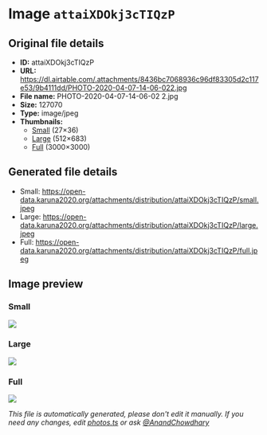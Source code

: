 # Image `attaiXDOkj3cTIQzP`

## Original file details

- **ID:** attaiXDOkj3cTIQzP
- **URL:** https://dl.airtable.com/.attachments/8436bc7068936c96df83305d2c117e53/9b4111dd/PHOTO-2020-04-07-14-06-022.jpg
- **File name:** PHOTO-2020-04-07-14-06-02 2.jpg
- **Size:** 127070
- **Type:** image/jpeg
- **Thumbnails:**
  - [Small](https://dl.airtable.com/.attachmentThumbnails/63e01019058dc367851fd7cbeffc769a/75f7443f) (27×36)
  - [Large](https://dl.airtable.com/.attachmentThumbnails/f36774aff654ac275ba675e74a2ecbca/8a9c1bd6) (512×683)
  - [Full](https://dl.airtable.com/.attachmentThumbnails/4aea23e1b8d03efcf60ad7b0ea270f1f/ea205ed2) (3000×3000)

## Generated file details

- Small: https://open-data.karuna2020.org/attachments/distribution/attaiXDOkj3cTIQzP/small.jpeg
- Large: https://open-data.karuna2020.org/attachments/distribution/attaiXDOkj3cTIQzP/large.jpeg
- Full: https://open-data.karuna2020.org/attachments/distribution/attaiXDOkj3cTIQzP/full.jpeg

## Image preview

### Small

![](https://open-data.karuna2020.org/attachments/distribution/attaiXDOkj3cTIQzP/small.jpeg)

### Large

![](https://open-data.karuna2020.org/attachments/distribution/attaiXDOkj3cTIQzP/large.jpeg)

### Full

![](https://open-data.karuna2020.org/attachments/distribution/attaiXDOkj3cTIQzP/full.jpeg)

_This file is automatically generated, please don't edit it manually. If you need any changes, edit [photos.ts](/photos.ts) or ask [@AnandChowdhary](https://github.com/AnandChowdhary)_

